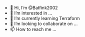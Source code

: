 - 👋 Hi, I’m @Batfink2002
- 👀 I’m interested in ...
- 🌱 I’m currently learning Terraform
- 💞️ I’m looking to collaborate on ...
- 📫 How to reach me ...

<!---
Batfink2002/Batfink2002 is a ✨ special ✨ repository because its `README.md` (this file) appears on your GitHub profile.
You can click the Preview link to take a look at your changes.
--->
